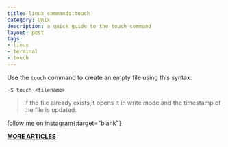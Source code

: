 ```yaml
---
title: linux commands:touch
category: Unix
description: a quick guide to the touch command 
layout: post
tags:
- linux
- terminal
- touch
---
```



Use the `touch` command to create an empty file using this syntax:

`~$ touch <filename>`


>If the file already exists,it opens it in write mode and the timestamp of the file is updated.





[follow me on instagram](https://instagram.com/devmuangi){:target="blank"}


[**MORE ARTICLES**](/blog)



